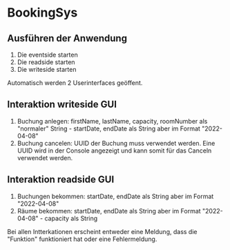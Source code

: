 # BookingSys

## Ausführen der Anwendung
1. Die eventside starten
2. Die readside starten
3. Die writeside starten

Automatisch werden 2 Userinterfaces geöffent.

## Interaktion writeside GUI
1. Buchung anlegen: firstName, lastName, capacity, roomNumber als "normaler" String - startDate, endDate als String aber im Format "2022-04-08"
2. Buchung cancelen: UUID der Buchung muss verwendet werden. Eine UUID wird in der Console angezeigt und kann somit für das Canceln verwendet werden.

## Interaktion readside GUI
1. Buchungen bekommen: startDate, endDate als String aber im Format "2022-04-08"
2. Räume bekommen: startDate, endDate als String aber im Format "2022-04-08" - capacity als String


Bei allen Intterkationen erscheint entweder eine Meldung, dass die "Funktion" funktioniert hat oder eine Fehlermeldung.
